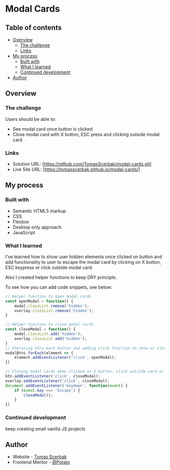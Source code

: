 # Modal Cards

## Table of contents

- [Overview](#overview)
  - [The challenge](#the-challenge)
  - [Links](#links)
- [My process](#my-process)
  - [Built with](#built-with)
  - [What I learned](#what-i-learned)
  - [Continued development](#continued-development)
- [Author](#author)

## Overview

### The challenge

Users should be able to:

- See modal card once button is clicked
- Close modal card with X button, ESC press and clicking outside modal card

### Links

- Solution URL: [https://github.com/TomasScerbak/modal-cards.git]
- Live Site URL: [https://tomasscerbak.github.io/modal-cards/]

## My process

### Built with

- Semantic HTML5 markup
- CSS
- Flexbox
- Desktop only approach
- JavaScript

### What I learned

I've learned how to show user hidden elements once clicked on button and add functionality to user to escape the modal card by clicking on X button, ESC keypress or click outside modal card.

Also I created helper functions to keep DRY principle.

To see how you can add code snippets, see below:

```js
// Helper function to open modal cards
const openModal = function() {
    modal.classList.remove('hidden');
    overlay.classList.remove('hidden');
}

// Helper function to close modal cards
const closeModal = function() {
    modal.classList.add('hidden');
    overlay.classList.add('hidden');
}
// Iterating thru each button and adding click function to show or close modal cards
modalBtns.forEach(element => {
    element.addEventListener('click', openModal);
})

// Closing modal cards when clicked on X button, click outside card or pressing ESC button
btn.addEventListener('click', closeModal);
overlay.addEventListener('click', closeModal);
document.addEventListener('keydown', function(event) {
    if (event.key === 'Escape') {
        closeModal();
    }
})

```

### Continued development

keep creating small vanilla JS projects

## Author

- Website - [Tomas Scerbak](https://tomasscerbak.github.io/tomas-scerbak-portfolio/)
- Frontend Mentor - [@Potato](https://www.frontendmentor.io/profile/TomasScerbak)
